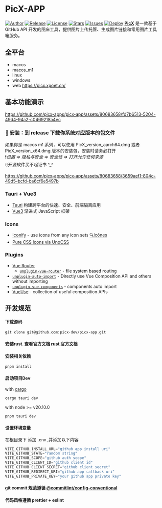 # PicX-APP

[![Author](https://img.shields.io/badge/author-XPoet-violet.svg)](https://github.com/picx-apps)
[![Release](https://img.shields.io/github/release/XPoet/picx.svg)](https://github.com/picx-apps/picx-app/releases)
[![License](https://img.shields.io/github/license/XPoet/picx.svg)](https://github.com/picx-apps/picx-app/LICENSE)
[![Stars](https://img.shields.io/github/stars/XPoet/picx)](https://github.com/picx-apps/picx-app)
[![Issues](https://img.shields.io/github/issues/XPoet/picx)](https://github.com/picx-apps/picx-app/issues)
[![Deploy](https://github.com/XPoet/picx/workflows/deploy/badge.svg)](https://github.com/picx-apps/picx-app/actions/workflows/main.yml)
**[PicX](https://picx.xpoet.cn)** 是一款基于 GitHub API 开发的图床工具，提供图片上传托管、生成图片链接和常用图片工具箱服务。

## 全平台

- macos
- macos_m1
- linux
- windows
- web https://picx.xpoet.cn/

## 基本功能演示

https://github.com/picx-apps/picx-app/assets/80683658/fd7b6513-5204-49d4-94a2-c0469218a4ec

### 📱 安装：到 release 下载你系统对应版本的包文件

如果你是 macos m1 系列，可以使用 PicX_version_aarch64.dmg 或者 PicX_version_x64.dmg 版本的安装包，安装时请务必打开 
<br />
❗️<em>设置 => 隐私与安全 => 安全性 => 打开允许任何来源</em>  
🖱️开源软件买不起证书 ^_^

https://github.com/picx-apps/picx-app/assets/80683658/3659aef1-804c-49d5-bcfd-ba6cf6e5497b

### Tauri + Vue3

- [Tauri](https://tauri.app/zh-cn/) 构建跨平台的快速、安全、前端隔离应用
- [Vue3](https://cn.vuejs.org/) 渐进式 JavaScript 框架


### Icons

- [Iconify](https://iconify.design) - use icons from any icon sets [🔍Icônes](https://icones.netlify.app/)
- [Pure CSS Icons via UnoCSS](https://github.com/antfu/unocss/tree/main/packages/preset-icons)

### Plugins

- [Vue Router](https://github.com/vuejs/vue-router)
  - [`unplugin-vue-router`](https://github.com/posva/unplugin-vue-router) - file system based routing
- [`unplugin-auto-import`](https://github.com/antfu/unplugin-auto-import) - Directly use Vue Composition API and others without importing
- [`unplugin-vue-components`](https://github.com/antfu/unplugin-vue-components) - components auto import
- [VueUse](https://github.com/antfu/vueuse) - collection of useful composition APIs

## 开发规范

#### 下载源码
```shell
git clone git@github.com:picx-dev/picx-app.git
```

#### 安装rust. 查看官方文档 [rust 官方文档](https://www.rust-lang.org/tools/install)

#### 安装相关依赖

```shell
pnpm install
```

#### 启动项目Dev
with [cargo](https://doc.rust-lang.org/cargo/)
```shell
cargo tauri dev
```

with node >= v20.10.0
```
pnpm tauri dev
```

#### 设置环境变量
在根目录下 添加 .env ,并添加以下内容

```ts
VITE_GITHUB_INSTALL_URL="github app install uri"
VITE_GITHUB_STATE="random string"
VITE_GITHUB_SCOPE="github auth scope"
VITE_GITHUB_CLIENT_ID="github client id"
VITE_GITHUB_CLIENT_SECRET="github client secret"
VITE_GITHUB_REDIRECT_URI="github app callback uri"
VITE_GITHUB_PRIVATE_KEY="your github app private key"
```

#### git commit 规范遵循 [@commitlint/config-conventional](https://github.com/conventional-changelog/commitlint/tree/master/@commitlint/config-conventional)

#### 代码风格遵循 prettier + eslint
